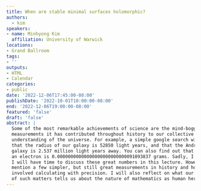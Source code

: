 ```yaml
---
title: When are stable minimal surfaces holomorphic?
authors:
  - kim
speakers:
- name: Minhyong Kim
  affiliation: University of Warwick
locations:
- Grand Ballroom
tags:
- ''
outputs:
- HTML
- Calendar
categories:
- public
date: '2022-12-06T17:45:00-08:00'
publishDate: '2022-10-01T10:00:00-08:00'
end: '2022-12-06T19:00:00-08:00'
featured: 'false'
draft: 'false'
abstract: |
  Some of the most remarkable achievements of science are the mind-boggling
  measurements it has contributed throughout history to our collective
  understanding of the universe. For example, a simple google search will reveal
  that the radius of our galaxy is 52850 light years, and that the Andromeda
  galaxy is 2.537 million light years away. You can also find out that the mass of
  an electron is 0.00000000000000000000000000091093837 grams. Sadly, I don’t think
  I will have time to discuss these great numbers in this lecture. However, I will
  mention a few simpler, but still great measurements in history and how they
  involved calculating with precision. I will also reflect on what our knowledge
  of such matters tells us about the nature of mathematics as human heritage.
---
```

